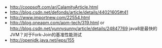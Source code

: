 * http://coopsoft.com/ar/CalamityArticle.html
* http://blog.csdn.net/defonds/article/details/44021605#t41
* http://www.importnew.com/22554.html
* http://blog.oneapm.com/apm-tech/319.html or http://blog.csdn.net/yunnysunny/article/details/24847769 java8是最快的JVM？对于Fork-Join的基准性能测试
* http://openjdk.java.net/jeps/155
